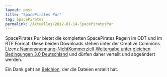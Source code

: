 ```yaml
---
layout: post
title: "SpacePirates Pur"
tag: SpacePirates
permalink: /Aktuelles/2012-01-14-SpacePiratesPur
---
```


SpacePirates Pur bietet die kompletten SpacePirates Regeln im ODT und im RTF Format. Diese beiden Downloads stehen unter der Creative Commons Lizenz [Namensnennung-NichtKommerziell-Weitergabe unter gleichen Bedingungen 3.0 Deutschland](http://creativecommons.org/licenses/by-nc-sa/3.0/de/) und dürfen daher verteilt und abgeändert werden.

Ein Dank geht an [Belchion](http://belchion.rsp-blogs.de/), der die Dateien erstellt hat.
